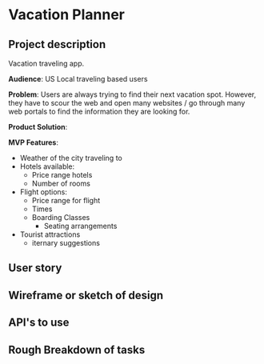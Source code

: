 # Vacation Planner
## Project description
Vacation traveling app.

**Audience**:
US Local traveling based users

**Problem**:
Users are always trying to find their next vacation spot. However, they have to scour the web and open many websites / go through many web portals to find the information they are looking for.

**Product Solution**:

**MVP Features**:
- Weather of the city traveling to
- Hotels available:
    - Price range hotels
    - Number of rooms
- Flight options:
    - Price range for flight
    - Times
    - Boarding Classes
        - Seating arrangements
- Tourist attractions
    - iternary suggestions

## User story

## Wireframe or sketch of design

## API's to use

## Rough Breakdown of tasks
